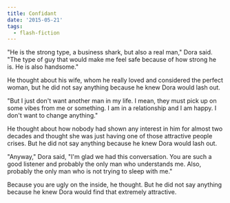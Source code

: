```yaml
---
title: Confidant
date: '2015-05-21'
tags:
  - flash-fiction
---
```


"He is the strong type, a business shark, but also a real man," Dora said. "The
type of guy that would make me feel safe because of how strong he is. He is also
handsome."

<!-- truncate -->

He thought about his wife, whom he really loved and considered the perfect
woman, but he did not say anything because he knew Dora would lash out.

"But I just don't want another man in my life. I mean, they must pick up on some
vibes from me or something. I am in a relationship and I am happy. I don't want
to change anything."

He thought about how nobody had shown any interest in him for almost two decades
and thought she was just having one of those attractive people crises. But he
did not say anything because he knew Dora would lash out.

"Anyway," Dora said, "I'm glad we had this conversation. You are such a good
listener and probably the only man who understands me. Also, probably the only
man who is not trying to sleep with me."

Because you are ugly on the inside, he thought. But he did not say anything
because he knew Dora would find that extremely attractive.
